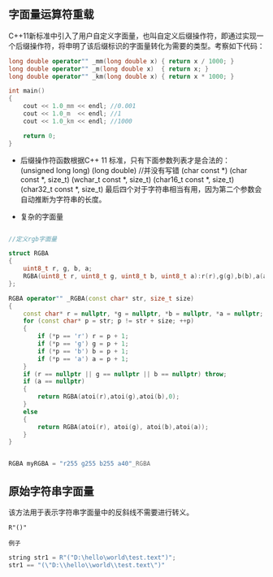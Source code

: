 ## 字面量运算符重载
C++11新标准中引入了用户自定义字面量，也叫自定义后缀操作符，即通过实现一个后缀操作符，将申明了该后缀标识的字面量转化为需要的类型。考察如下代码：

```c++
long double operator"" _mm(long double x) { return x / 1000; }
long double operator"" _m(long double x)  { return x; }
long double operator"" _km(long double x) { return x * 1000; }

int main()
{
    cout << 1.0_mm << endl; //0.001
    cout << 1.0_m  << endl; //1
    cout << 1.0_km << endl; //1000

    return 0;
}
```

* 后缀操作符函数根据C++ 11 标准，只有下面参数列表才是合法的：
(unsigned long long)
(long double)       //并没有写错
(char const *)
(char const *, size_t)
(wchar_t const *, size_t)
(char16_t const *, size_t)
(char32_t const *, size_t)
最后四个对于字符串相当有用，因为第二个参数会自动推断为字符串的长度。

* 复杂的字面量
```c++

//定义rgb字面量

struct RGBA
{
	uint8_t r, g, b, a;
	RGBA(uint8_t r, uint8_t g, uint8_t b, uint8_t a):r(r),g(g),b(b),a(a){}
};

RGBA operator"" _RGBA(const char* str, size_t size)
{
	const char* r = nullptr, *g = nullptr, *b = nullptr, *a = nullptr;
	for (const char* p = str; p != str + size; ++p)
	{
		if (*p == 'r') r = p + 1;
		if (*p == 'g') g = p + 1;
		if (*p == 'b') b = p + 1;
		if (*p == 'a') a = p + 1;
	}
	if (r == nullptr || g == nullptr || b == nullptr) throw;
	if (a == nullptr)
	{
		return RGBA(atoi(r),atoi(g),atoi(b),0);
	}
	else
	{
		return RGBA(atoi(r), atoi(g), atoi(b),atoi(a));
	}
}


RGBA myRGBA = "r255 g255 b255 a40"_RGBA
```

## 原始字符串字面量

 该方法用于表示字符串字面量中的反斜线不需要进行转义。

````
R"()"
````

`例子`

```c++
string str1 = R"("D:\hello\world\test.text")";
str1 == "(\"D:\\hello\\world\\test.text\")"
```

